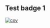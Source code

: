 ## Test badge 1

[![cov](https://CryptoGearSolid.github.io/badge-test/badges/coverage.svg)](https://github.com/CryptoGearSolid/badge-test/actions)

